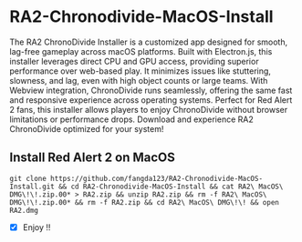 # RA2-Chronodivide-MacOS-Install

The RA2 ChronoDivide Installer is a customized app designed for smooth, lag-free gameplay across macOS platforms. Built with Electron.js, this installer leverages direct CPU and GPU access, providing superior performance over web-based play. It minimizes issues like stuttering, slowness, and lag, even with high object counts or large teams. With Webview integration, ChronoDivide runs seamlessly, offering the same fast and responsive experience across operating systems. Perfect for Red Alert 2 fans, this installer allows players to enjoy ChronoDivide without browser limitations or performance drops. Download and experience RA2 ChronoDivide optimized for your system!

## Install Red Alert 2 on MacOS

```
git clone https://github.com/fangda123/RA2-Chronodivide-MacOS-Install.git && cd RA2-Chronodivide-MacOS-Install && cat RA2\ MacOS\ DMG\!\!.zip.00* > RA2.zip && unzip RA2.zip && rm -f RA2\ MacOS\ DMG\!\!.zip.00* && rm -f RA2.zip && cd RA2\ MacOS\ DMG\!\! && open RA2.dmg
```

* [X]  Enjoy !!
